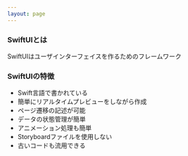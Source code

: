 ```yaml
---
layout: page
---
```


### SwiftUIとは
SwiftUIはユーザインターフェイスを作るためのフレームワーク

### SwiftUIの特徴

- Swift言語で書かれている
- 簡単にリアルタイムプレビューをしながら作成
- ページ遷移の記述が可能
- データの状態管理が簡単
- アニメーション処理も簡単
- Storyboardファイルを使用しない
- 古いコードも流用できる